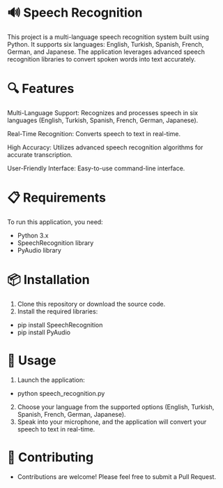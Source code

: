 # 🔊 Speech Recognition 
This project is a multi-language speech recognition system built using Python. It supports six languages: English, Turkish, Spanish, French, German, and Japanese. The application leverages advanced speech recognition libraries to convert spoken words into text accurately.

# 🔍 Features
Multi-Language Support: Recognizes and processes speech in six languages (English, Turkish, Spanish, French, German, Japanese).

Real-Time Recognition: Converts speech to text in real-time.

High Accuracy: Utilizes advanced speech recognition algorithms for accurate transcription.

User-Friendly Interface: Easy-to-use command-line interface.

# 📋 Requirements
To run this application, you need:
- Python 3.x
- SpeechRecognition library
- PyAudio library

# 📦 Installation
1. Clone this repository or download the source code.
2. Install the required libraries:
- pip install SpeechRecognition
- pip install PyAudio

# 🚀 Usage
1. Launch the application:
- python speech_recognition.py
2. Choose your language from the supported options (English, Turkish, Spanish, French, German, Japanese).
3. Speak into your microphone, and the application will convert your speech to text in real-time.

# 🤝 Contributing
- Contributions are welcome! Please feel free to submit a Pull Request.
